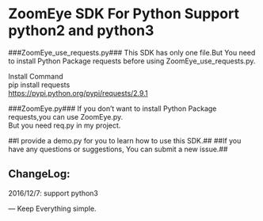 # ZoomEye SDK For Python Support python2 and python3 

###ZoomEye_use_requests.py###
This SDK has only one file.But You need to install Python Package requests before using ZoomEye_use_requests.py.

Install Command</br>
pip install requests</br>
https://pypi.python.org/pypi/requests/2.9.1</br>

###ZoomEye.py###
If you don’t want to install Python Package requests,you can use ZoomEye.py.</br>
But you need req.py in my project.


##I provide a demo.py for you to learn how to use this SDK.##
##If you have any questions or suggestions, You can submit a new issue.##

## ChangeLog:

2016/12/7: support python3

—
Keep Everything simple.